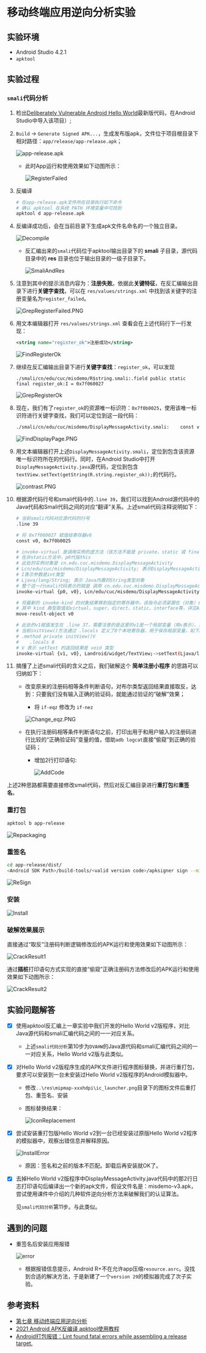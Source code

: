 # 移动终端应用逆向分析实验

## 实验环境

+ Android Studio 4.2.1
+ `apktool`

## 实验过程

### `smali`代码分析

1. 检出[Deliberately Vulnerable Android Hello World](https://github.com/c4pr1c3/DVAHW)最新版代码，在Android Studio中导入该项目）;

2. `Build` -> `Generate Signed APK...`，生成发布版apk，文件位于项目根目录下相对路径：`app/release/app-release.apk`；

   ![app-release.apk](images/app-release.apk.PNG)

   + 此时App运行和使用效果如下动图所示：

     ![RegisterFailed](images/RegisterFailed.gif)

3. 反编译

   ```bash
   # 在app-release.apk文件所在目录执行如下命令
   # 确认 apktool 在系统 PATH 环境变量中可找到
   apktool d app-release.apk
   ```

4. 反编译成功后，会在当前目录下生成apk文件名命名的一个独立目录。

   ![Decompile](images/Decompile.PNG)

   + 反汇编出来的`smali`代码位于apktool输出目录下的 **smali** 子目录，源代码目录中的 **res** 目录也位于输出目录的一级子目录下。

     ![SmaliAndRes](images/SmaliAndRes.PNG)

5. 注意到其中的提示消息内容为：**注册失败**。依据此**关键特征**，在反汇编输出目录下进行**关键字查找**，可以在 `res/values/strings.xml` 中找到该关键字的注册变量名为`register_failed`。

   ![GrepRegisterFailed.PNG](images/GrepRegisterFailed.PNG)

6. 用文本编辑器打开 `res/values/strings.xml` 查看会在上述代码行下一行发现：

   ```xml
   <string name="register_ok">注册成功</string>
   ```

   ![FindRegisterOk](images/FindRegisterOk.PNG)

7. 继续在反汇编输出目录下进行**关键字查找**：`register_ok`，可以发现

   ```smali
   ./smali/cn/edu/cuc/misdemo/R$string.smali:.field public static final register_ok:I = 0x7f060027
   ```

   ![GrepRegisterOk](images/GrepRegisterOk.PNG)

8. 现在，我们有了`register_ok`的资源唯一标识符：`0x7f0b0025`，使用该唯一标识符进行关键字查找，我们可以定位到这一段代码：

   ```bash
   ./smali/cn/edu/cuc/misdemo/DisplayMessageActivity.smali:    const v0, 0x7f0b0025
   ```

   ![FindDisplayPage.PNG](images/FindDisplayPage.PNG)

9. 用文本编辑器打开上述`DisplayMessageActivity.smali`，定位到包含该资源唯一标识符所在的代码行。同时，在Android Studio中打开`DisplayMessageActivity.java`源代码，定位到包含`textView.setText(getString(R.string.register_ok));`的代码行。

   ​![contrast.PNG](images/contrast.PNG)

10. 根据源代码行号和smali代码中的`.line 39`，我们可以找到Android源代码中的Java代码和Smali代码之间的对应“翻译”关系。上述smali代码注释说明如下：

    ```bash
    # 当前smali代码对应源代码的行号
    .line 39

    # 将 0x7f060027 赋值给寄存器v6
    const v0, 0x7f0b0025

    # invoke-virtual 是调用实例的虚方法（该方法不能是 private、static 或 final，也不能是构造函数）
    # 在非static方法中，p0代指this
    # 此处的实例对象是 cn.edu.cuc.misdemo.DisplayMessageActivity
    # Lcn/edu/cuc/misdemo/DisplayMessageActivity; 表示DisplayMessageActivity这个对象实例 getString是具体方法名
    # I表示参数是int类型
    # Ljava/lang/String; 表示 Java内置的String类型对象
    # 整个这一行smali代码表示的就是 调用 cn.edu.cuc.misdemo.DisplayMessageActivity对象的getString方法，传入一个整型参数值，得到String类型返回结果
    invoke-virtual {p0, v0}, Lcn/edu/cuc/misdemo/DisplayMessageActivity;->getString(I)Ljava/lang/String;

    # 将最新的 invoke-kind 的对象结果移到指定的寄存器中。该指令必须紧跟在（对象）结果不会被忽略的 invoke-kind 或 filled-new-array 之后执行，否则无效。
    # 其中 kind 典型取值如virtual、super、direct、static、interface等，详见Android开源官网的 'Dalvik 字节码' 说明文档
    move-result-object v0

    # 此处的v1赋值发生在 .line 37，需要注意的是这里的v1是一个局部变量（用v表示），并不是参数寄存器（用p表示）。
    # 当前initView()方法通过 .locals 定义了8个本地寄存器，用于保存局部变量，如下2行代码所示：
    # .method private initView()V
    #    .locals 8
    # V 表示 setText 的返回结果是 void 类型
    invoke-virtual {v1, v0}, Landroid/widget/TextView;->setText(Ljava/lang/CharSequence;)V
    ```

11. 搞懂了上述smali代码的含义之后，我们破解这个 **简单注册小程序** 的思路可以归纳如下：

    + 改变原来的注册码相等条件判断语句，对布尔类型返回结果直接取反，达到：只要我们没有输入正确的验证码，就能通过验证的“破解”效果；

      + 将 `if-eqz` 修改为 `if-nez`

       ![Change_eqz.PNG](images/Change_eqz.PNG)

    + 在执行注册码相等条件判断语句之前，打印出用于和用户输入的注册码进行比较的“正确验证码”变量的值，借助`adb logcat`直接“偷窥”到正确的验证码；

      + 增加2行打印语句:

        ![AddCode](images/AddCode.PNG)

上述2种思路都需要直接修改smali代码，然后对反汇编目录进行**重打包**和**重签名**。

### 重打包

```bash
apktool b app-release
```

![Repackaging](images/Repackaging.PNG)

### 重签名

```bash
cd app-release/dist/
<Android SDK Path>/build-tools/<valid version code>/apksigner sign --min-sdk-version 19 --ks <path to release.keystore.jks> --out app-release-signed.apk app-release.apk
```

![ReSign](images/ReSign.PNG)

### 安装

![Install](images/Install.PNG)

### 破解效果展示

直接通过“取反”注册码判断逻辑修改后的APK运行和使用效果如下动图所示：

![CrackResult1](images/CrackResult1.gif)

通过**插桩**打印语句方式实现的直接“偷窥”正确注册码方法修改后的APK运行和使用效果如下动图所示：

![CrackResult2](images/CrackResult2.gif)

## 实验问题解答

+ [x] 使用apktool反汇编上一章实验中我们开发的Hello World v2版程序，对比Java源代码和smali汇编代码之间的一一对应关系。

  + 上述`smali代码分析`第10步为`DVAHW`的Java源代码和smali汇编代码之间的一一对应关系，Hello World v2版与此类似。

+ [x] 对Hello World v2版程序生成的APK文件进行程序图标替换，并进行重打包，要求可以安装到一台未安装过Hello World v2版程序的Android模拟器中。

  + 修改`..\res\mipmap-xxxhdpi\ic_launcher.png`目录下的图标文件后重打包、重签名、安装

  + 图标替换结果：

    ![IconReplacement](images/IconReplacement.PNG)

+ [x] 尝试安装重打包版Hello World v2到一台已经安装过原版Hello World v2程序的模拟器中，观察出错信息并解释原因。

  ​![InstallError](images/InstallError.PNG)

  + 原因：签名和之前的版本不匹配。卸载后再安装就OK了。

+ [x] 去掉Hello World v2版程序中DisplayMessageActivity.java代码中的那2行日志打印语句后编译出一个新的apk文件，假设文件名是：misdemo-v3.apk，尝试使用课件中介绍的几种软件逆向分析方法来破解我们的认证算法。

  见`smali代码分析`第11步。与此类似。

## 遇到的问题

+ 重签名后安装应用报错

  ![error](images/error.PNG)

  + 根据报错信息提示，Android R+不在允许app压缩`resource.asrc`。没找到合适的解决方法，于是新建了一个`version 29`的模拟器完成了次子实验。

## 参考资料

+ [第七章 移动终端应用逆向分析](https://c4pr1c3.github.io/cuc-mis/chap0x07/exp.html)
+ [2021 Android APK反编译 apktool使用教程](https://blog.csdn.net/ysc123shift/article/details/52985435)
+ [Android打包报错：Lint found fatal errors while assembling a release target.](https://blog.csdn.net/aiynmimi/article/details/89401239)
